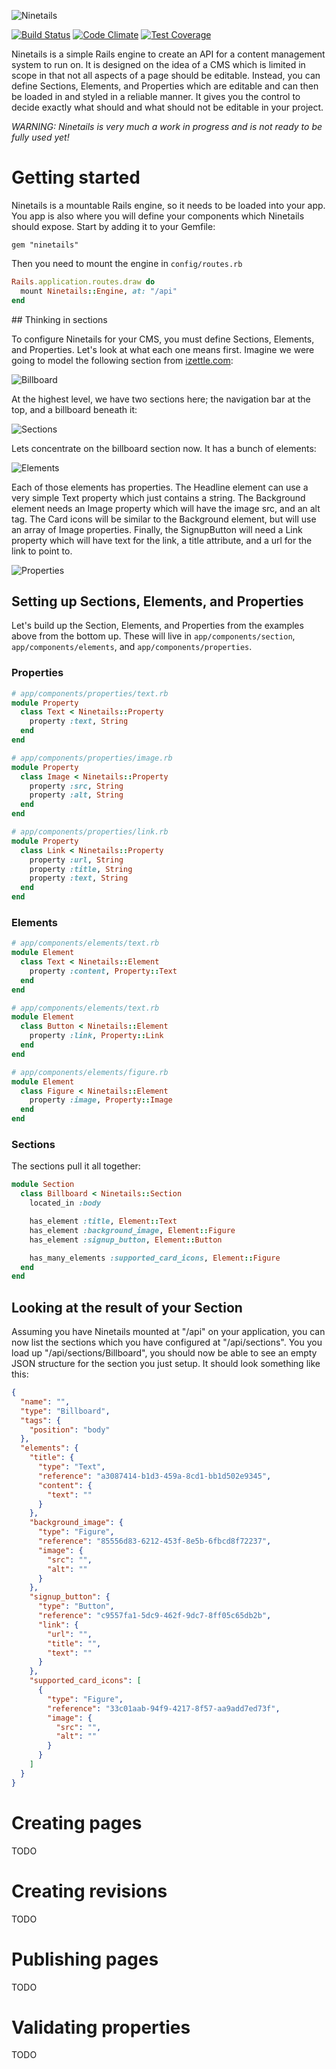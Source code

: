 ![Ninetails](http://i.imgur.com/jv28Kg3.png)

[![Build Status](https://travis-ci.org/iZettle/ninetails.svg)](https://travis-ci.org/iZettle/ninetails)
[![Code Climate](https://codeclimate.com/github/iZettle/ninetails/badges/gpa.svg)](https://codeclimate.com/github/iZettle/ninetails)
[![Test Coverage](https://codeclimate.com/github/iZettle/ninetails/badges/coverage.svg)](https://codeclimate.com/github/iZettle/ninetails/coverage)

Ninetails is a simple Rails engine to create an API for a content management system to run on. It is designed on the idea of a CMS which is limited in scope in that not all aspects of a page should be editable. Instead, you can define Sections, Elements, and Properties which are editable and can then be loaded in and styled in a reliable manner. It gives you the control to decide exactly what should and what should not be editable in your project.

*WARNING: Ninetails is very much a work in progress and is not ready to be fully used yet!*

# Getting started

Ninetails is a mountable Rails engine, so it needs to be loaded into your app. You app is also where you will define your components which Ninetails should expose. Start by adding it to your Gemfile:

```
gem "ninetails"
```

Then you need to mount the engine in `config/routes.rb`

```ruby
Rails.application.routes.draw do
  mount Ninetails::Engine, at: "/api"
end
```

## Thinking in sections

To configure Ninetails for your CMS, you must define Sections, Elements, and Properties. Let's look at what each one means first. Imagine we were going to model the following section from [izettle.com](https://www.izettle.com):

![Billboard](http://i.imgur.com/LFqCSpo.png)

At the highest level, we have two sections here; the navigation bar at the top, and a billboard beneath it:

![Sections](http://i.imgur.com/Ab5sAhW.png)

Lets concentrate on the billboard section now. It has a bunch of elements:

![Elements](http://i.imgur.com/sVokxCD.png)

Each of those elements has properties. The Headline element can use a very simple Text property which just contains a string. The Background element needs an Image property which will have the image src, and an alt tag. The Card icons will be similar to the Background element, but will use an array of Image properties. Finally, the SignupButton will need a Link property which will have text for the link, a title attribute, and a url for the link to point to.

![Properties](http://i.imgur.com/64Fog28.png)

## Setting up Sections, Elements, and Properties

Let's build up the Section, Elements, and Properties from the examples above from the bottom up. These will live in `app/components/section`, `app/components/elements`, and `app/components/properties`.

### Properties

```ruby
# app/components/properties/text.rb
module Property
  class Text < Ninetails::Property
    property :text, String
  end
end
```

```ruby
# app/components/properties/image.rb
module Property
  class Image < Ninetails::Property
    property :src, String
    property :alt, String
  end
end
```

```ruby
# app/components/properties/link.rb
module Property
  class Link < Ninetails::Property
    property :url, String
    property :title, String
    property :text, String
  end
end
```

### Elements

```ruby
# app/components/elements/text.rb
module Element
  class Text < Ninetails::Element
    property :content, Property::Text
  end
end
```

```ruby
# app/components/elements/text.rb
module Element
  class Button < Ninetails::Element
    property :link, Property::Link
  end
end
```

```ruby
# app/components/elements/figure.rb
module Element
  class Figure < Ninetails::Element
    property :image, Property::Image
  end
end
```

### Sections

The sections pull it all together:

```ruby
module Section
  class Billboard < Ninetails::Section
    located_in :body

    has_element :title, Element::Text
    has_element :background_image, Element::Figure
    has_element :signup_button, Element::Button

    has_many_elements :supported_card_icons, Element::Figure
  end
end
```

## Looking at the result of your Section

Assuming you have Ninetails mounted at "/api" on your application, you can now list the sections which you have configured at "/api/sections". You you load up "/api/sections/Billboard", you should now be able to see an empty JSON structure for the section you just setup. It should look something like this:

```json
{
  "name": "",
  "type": "Billboard",
  "tags": {
    "position": "body"
  },
  "elements": {
    "title": {
      "type": "Text",
      "reference": "a3087414-b1d3-459a-8cd1-bb1d502e9345",
      "content": {
        "text": ""
      }
    },
    "background_image": {
      "type": "Figure",
      "reference": "85556d83-6212-453f-8e5b-6fbcd8f72237",
      "image": {
        "src": "",
        "alt": ""
      }
    },
    "signup_button": {
      "type": "Button",
      "reference": "c9557fa1-5dc9-462f-9dc7-8ff05c65db2b",
      "link": {
        "url": "",
        "title": "",
        "text": ""
      }
    },
    "supported_card_icons": [
      {
        "type": "Figure",
        "reference": "33c01aab-94f9-4217-8f57-aa9add7ed73f",
        "image": {
          "src": "",
          "alt": ""
        }
      }
    ]
  }
}
```

# Creating pages

TODO

# Creating revisions

TODO

# Publishing pages

TODO

# Validating properties

TODO
